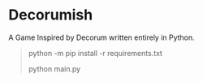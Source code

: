# **Decorumish**
A Game Inspired by Decorum written entirely in Python.

> python -m pip install -r requirements.txt
> 
> python main.py
